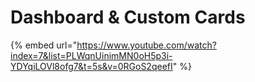 # Dashboard & Custom Cards

{% embed url="https://www.youtube.com/watch?index=7&list=PLWqnUinimMN0oH5p3i-YDYqiLOVl8ofg7&t=5s&v=0RGoS2qeefI" %}
